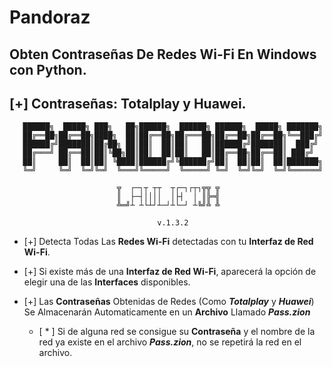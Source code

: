 # Pandoraz
## Obten Contraseñas De Redes Wi-Fi En Windows con Python.
## [+] Contraseñas: Totalplay y Huawei.


       ██████╗  █████╗ ███╗   ██╗██████╗  ██████╗ ██████╗  █████╗ ███████╗
       ██╔══██╗██╔══██╗████╗  ██║██╔══██╗██╔═══██╗██╔══██╗██╔══██╗╚══███╔╝
       ██████╔╝███████║██╔██╗ ██║██║  ██║██║   ██║██████╔╝███████║  ███╔╝ 
       ██╔═══╝ ██╔══██║██║╚██╗██║██║  ██║██║   ██║██╔══██╗██╔══██║ ███╔╝  
       ██║     ██║  ██║██║ ╚████║██████╔╝╚██████╔╝██║  ██║██║  ██║███████╗
       ╚═╝     ╚═╝  ╚═╝╚═╝  ╚═══╝╚═════╝  ╚═════╝ ╚═╝  ╚═╝╚═╝  ╚═╝╚══════╝

                            ╦  ┌─┐┬ ┬┬  ┬┌─┐┌┬┐╦╦ ╦
                            ║  ├─┤││││  │├┤  │ ║╠═╣
                            ╩═╝┴ ┴└┴┘┴─┘┴└─┘ ┴╚╝╩ ╩

                                     v.1.3.2


* [+] Detecta Todas Las __Redes Wi-Fi__ detectadas con tu __Interfaz de Red Wi-Fi__.

* [+] Si existe más de una __Interfaz de Red Wi-Fi__, aparecerá la opción de elegir una de las __Interfaces__ disponibles.

* [+] Las __Contraseñas__ Obtenidas de Redes (Como ___Totalplay___ y ___Huawei___) Se Almacenarán Automaticamente en un __Archivo__ Llamado ___Pass.zion___
  
  * [ \* ] Si de alguna red se consigue su __Contraseña__ y el nombre de la red ya existe en el archivo ___Pass.zion___, no se repetirá la red en el archivo. 
